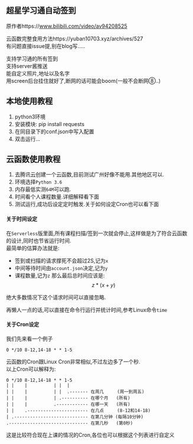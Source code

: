 ## 超星学习通自动签到
原作者https://www.bilibili.com/video/av94208525 

云函数完整食用方法https://yuban10703.xyz/archives/527  
有问题直接issue提,别在blog写.....  
<!-- 填上账号密码运行运行就好了,别忘记装模块   -->
支持学习通的所有签到  
支持server酱推送  
能自定义照片,地址以及名字  
用screen后台挂住就好了,断网的话可能会boom(一般不会断网⑧..)  
## 本地使用教程
1. python3环境
2. 安装模块: pip install requests
3. 在同目录下的conf.json中写入配置
4. 双击运行...
## 云函数使用教程
1. 去腾讯云创建一个云函数,目前测试广州好像不能用.其他地区可以.
2. 环境选择`Python 3.6`
3. 内存最低实测`64M`可以跑.
4. 时间看个人课程数量.详细解释看下面
5. 测试运行,成功后设定定时触发.关于如何设定Cron也可以看下面

#### 关于时间设定
<script type="text/javascript" src="https://cdn.mathjax.org/mathjax/latest/MathJax.js?config=default"></script>

在`Serverless`版里面,所有课程扫描/签到一次就会停止,这样做是为了符合云函数的设计,同时也节省运行时间.  
最简单的估算办法就是:
* 签到或扫描的请求撑死不会超过2S,记为`x`
* 中间等待时间由`account.json`决定,记为`y`
* 课程数量,记为`z`
那么最后总时间应该是:   
$$z*(x+y)$$

绝大多数情况下这个请求时间可以直接忽略.

再懒人一点的话,可以直接在命令行运行并统计时间,参考Linux命令`time` 

#### 关于Cron设定
我们先来看一个例子

```
0 */10 8-12,14-18 * * 1-5
```

云函数的Cron跟Linux Cron非常相似,不过左边多了一个秒.  
以上Cron可以解释为: 

```
0 */10 8-12,14-18 * * 1-5
| |    |          | |  |
| |    |          | |  .------- 在周几     (周一到周五)
| |    |          | .---------- 在哪个月   (所有)  
| |    |          .------------ 在哪一天   (所有)
| |    .----------------------- 在几点     (8-12和14-18) 
| .---------------------------- 在第几分钟 (每隔10分钟)
.------------------------------ 在第几秒   (第0秒)
```
这是比较符合现在上课的情况的Cron,各位也可以根据这个列表进行自定义
